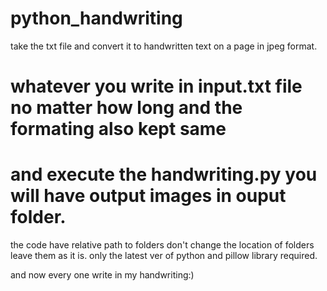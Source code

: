 # python_handwriting
take the txt file and convert it to handwritten text on a page in jpeg format.

# whatever you write in input.txt file no matter how long and the formating also kept same
# and execute the handwriting.py you will have output images in ouput folder.

the code have relative path to folders don't change the location of folders leave them as it is.
only the latest ver of python and pillow library required.

and now every one write in my handwriting:)
